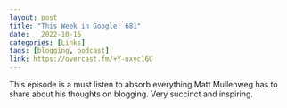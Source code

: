 ```yaml
---
layout: post
title: "This Week in Google: 681"
date:   2022-10-16
categories: [Links]
tags: [blogging, podcast]
link: https://overcast.fm/+Y-uxyc16U
---
```


This episode is a must listen to absorb everything Matt Mullenweg has to share about his thoughts on blogging. Very succinct and inspiring.
